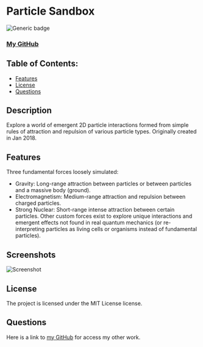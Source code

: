  
# Particle Sandbox
![Generic badge](https://img.shields.io/badge/License-MIT-blue.svg)
### [My GitHub](https://github.com/matildabrantley)
## Table of Contents:
* [Features](#features)
* [License](#license)
* [Questions](#questions)
## Description
Explore a world of emergent 2D particle interactions formed from simple rules of attraction and repulsion of various particle types. Originally created in Jan 2018.

## Features 
Three fundamental forces loosely simulated:
* Gravity: Long-range attraction between particles or between particles and a massive body (ground).
* Electromagnetism: Medium-range attraction and repulsion between charged particles.
* Strong Nuclear: Short-range intense attraction between certain particles.
Other custom forces exist to explore unique interactions and emergent effects not found in real quantum mechanics (or re-interpreting particles as living cells or organisms instead of fundamental particles).

## Screenshots
![Screenshot]()
## License
The project is licensed under the MIT License license.
## Questions
Here is a link to [my GitHub](https://github.com/matildabrantley) 
for access my other work.
